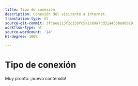 ```yaml
---
title: Tipo de conexión
description: Conexión del visitante a Internet.
translation-type: ht
source-git-commit: 3fcaee113f2c15bfc5a1ce0a7cd31a456ba98929
workflow-type: ht
source-wordcount: '14'
ht-degree: 100%

---
```



# Tipo de conexión

Muy pronto: ¡nuevo contenido!

<!-- Sent Justin Grover a Slack message to figure this one out, since the implementation connection type and the connection type dimension are not the same -->
